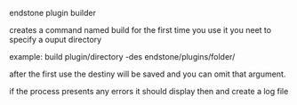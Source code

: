 endstone plugin builder

creates a command named build
for the first time you use it you neet to specify a ouput directory

example:
build plugin/directory -des endstone/plugins/folder/

after the first use the destiny will be saved and you can omit that argument.

if the process presents any errors it should display then and create a log file
